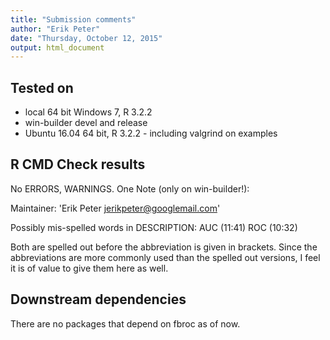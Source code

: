 ```yaml
---
title: "Submission comments"
author: "Erik Peter"
date: "Thursday, October 12, 2015"
output: html_document
---
```


## Tested on
* local 64 bit Windows 7, R 3.2.2
* win-builder devel and release
* Ubuntu 16.04 64 bit, R 3.2.2 - including valgrind on examples

## R CMD Check results
No ERRORS, WARNINGS. One Note (only on win-builder!):

Maintainer: 'Erik Peter <jerikpeter@googlemail.com>'

Possibly mis-spelled words in DESCRIPTION:
  AUC (11:41)
  ROC (10:32)

Both are spelled out before the abbreviation is given in brackets. Since the abbreviations are
more commonly used than the spelled out versions, I feel it is of value to give them here as well.

## Downstream dependencies

There are no packages that depend on fbroc as of now.
